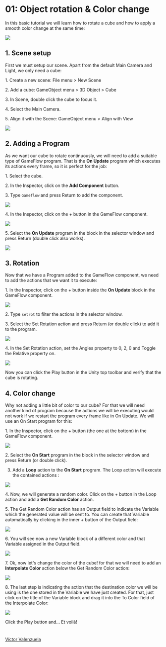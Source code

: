 # 01: Object rotation & Color change

In this basic tutorial we will learn how to rotate a cube and how to apply a smooth color change at the same time:

![](0.gif)

## 1. Scene setup

First we must setup our scene. Apart from the default Main Camera and Light, we only need a cube:

1\. Create a new scene: File menu > New Scene

2\. Add a cube: GameObject menu > 3D Object > Cube

3\. In Scene, double click the cube to focus it.

4\. Select the Main Camera.

5\. Align it with the Scene: GameObject menu > Align with View

![](1-1.png)

## 2. Adding a Program

As we want our cube to rotate continuously, we will need to add a suitable type of GameFlow program. That is the **On Update** program which executes its actions every frame, so it is perfect for the job:

1\. Select the cube.

2\. In the Inspector, click on the **Add Component** button.

3\. Type `Gameflow` and press Return to add the component.

![](2-1.png)

4\. In the Inspector, click on the + button in the GameFlow component.

![](2-2.png)

5\. Select the **On Update** program in the block in the selector window and press Return (double click also works).

![](2-3.png)


## 3. Rotation

Now that we have a Program added to the GameFlow component, we need to add the actions that we want it to execute:

1\. In the Inspector, click on the + button inside the **On Update** block in the GameFlow component.

![](3-1.png)

2\. Type `setrot` to filter the actions in the selector window.

3\. Select the Set Rotation action and press Return (or double click) to add it to the program.

![](3-2.png)

4\. In the Set Rotation action, set the Angles property to 0, 2, 0 and Toggle the Relative property on.

![](3-3.png)

Now you can click the Play button in the Unity top toolbar and verify that the cube is rotating.

## 4. Color change

Why not adding a little bit of color to our cube? For that we will need another kind of program because the actions we will be executing would not work if we restart the program every frame like in On Update. We will use an On Start program for this:

1\. In the Inspector, click on the + button (the one at the bottom) in the GameFlow component.

![](4-1.png)

2\. Select the **On Start** program in the block in the selector window and press Return (or double click).

3. Add a **Loop** action to the **On Start** program. The Loop action will execute the contained actions :

![](4-2.png)

4\. Now, we will generate a random color. Click on the + button in the Loop action and add a **Get Random Color** action.

5\. The Get Random Color action has an Output field to indicate the Variable which the generated value will be sent to. You can create that Variable automatically by clicking in the inner + button of the Output field:

![](4-3.png)

6\. You will see now a new Variable block of a different color and that Variable assigned in the Output field.

![](4-4.png)

7\. Ok, now let's change the color of the cube! for that we will need to add an **Interpolate Color** action below the Get Random Color action:

![](4-5.png)

8\. The last step is indicating the action that the destination color we will be using is the one stored in the Variable we have just created. For that, just click on the title of the Variable block and drag it into the To Color field of the Interpolate Color:

![](4-6.png)


Click the Play button and... Et voilà!

#

[Víctor Valenzuela](https://twitter.com/v4lv1k)
